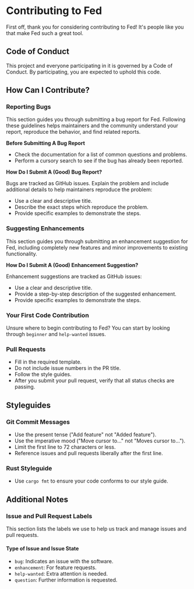 # Contributing to Fed

First off, thank you for considering contributing to Fed! It's people like you that make Fed such a great tool.

## Code of Conduct

This project and everyone participating in it is governed by a Code of Conduct. By participating, you are expected to uphold this code.

## How Can I Contribute?

### Reporting Bugs

This section guides you through submitting a bug report for Fed. Following these guidelines helps maintainers and the community understand your report, reproduce the behavior, and find related reports.

**Before Submitting A Bug Report**

- Check the documentation for a list of common questions and problems.
- Perform a cursory search to see if the bug has already been reported.

**How Do I Submit A (Good) Bug Report?**

Bugs are tracked as GitHub issues. Explain the problem and include additional details to help maintainers reproduce the problem:

- Use a clear and descriptive title.
- Describe the exact steps which reproduce the problem.
- Provide specific examples to demonstrate the steps.

### Suggesting Enhancements

This section guides you through submitting an enhancement suggestion for Fed, including completely new features and minor improvements to existing functionality.

**How Do I Submit A (Good) Enhancement Suggestion?**

Enhancement suggestions are tracked as GitHub issues:

- Use a clear and descriptive title.
- Provide a step-by-step description of the suggested enhancement.
- Provide specific examples to demonstrate the steps.

### Your First Code Contribution

Unsure where to begin contributing to Fed? You can start by looking through `beginner` and `help-wanted` issues.

### Pull Requests

- Fill in the required template.
- Do not include issue numbers in the PR title.
- Follow the style guides.
- After you submit your pull request, verify that all status checks are passing.

## Styleguides

### Git Commit Messages

- Use the present tense ("Add feature" not "Added feature").
- Use the imperative mood ("Move cursor to..." not "Moves cursor to...").
- Limit the first line to 72 characters or less.
- Reference issues and pull requests liberally after the first line.

### Rust Styleguide

- Use `cargo fmt` to ensure your code conforms to our style guide.

## Additional Notes

### Issue and Pull Request Labels

This section lists the labels we use to help us track and manage issues and pull requests.

#### Type of Issue and Issue State

- `bug`: Indicates an issue with the software.
- `enhancement`: For feature requests.
- `help-wanted`: Extra attention is needed.
- `question`: Further information is requested.
